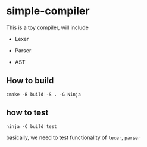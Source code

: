 # simple-compiler

This is a toy compiler, will include 

* Lexer

* Parser

* AST

## How to build

`cmake -B build -S . -G Ninja`

## how to test

`ninja -C build test`

basically, we need to test functionality of `lexer`, `parser`

## 
